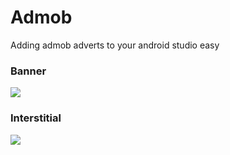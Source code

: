 # Admob
Adding admob adverts to your android studio easy

<h3> Banner </h3>
<img src="https://i.hizliresim.com/RrbQgY.png">

<h3> Interstitial </h3>
<img src="https://i.hizliresim.com/pbmE5o.png">
